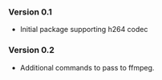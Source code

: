 ### Version 0.1  
- Initial package supporting h264 codec  
### Version 0.2  
- Additional commands to pass to ffmpeg.  